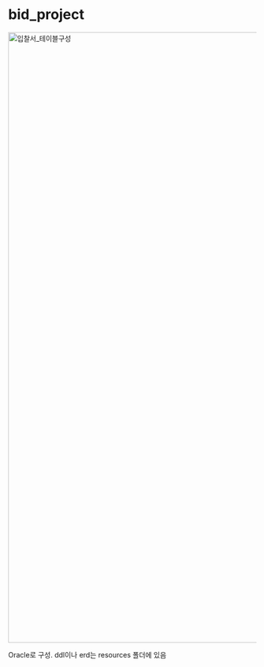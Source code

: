 # bid_project

<img width="1236" alt="입찰서_테이블구성" src="https://user-images.githubusercontent.com/84273395/217489254-ac2aa508-7e3f-4b31-82f8-75976f3de1f3.PNG">

Oracle로 구성. ddl이나 erd는 resources 폴더에 있음
